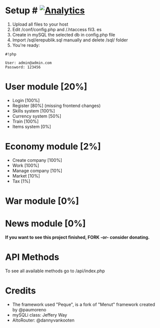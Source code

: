
# Setup # [![Analytics](https://ga-beacon.appspot.com/UA-17476024-7/erepublik/readme?pixel)](https://github.com/muertet/erepublik)


1. Upload all files to your host
2. Edit /conf/config.php and /.htaccess fil3. es
1. Create in mySQL the selected db in config.php file
4. Import /sql/erepublik.sql manually and delete /sql/ folder
5. You're ready:


```
#!php

User: admin@admin.com
Password: 123456
```


User module [20%]
===========
- Login			[100%]
- Register		[80%] (missing frontend changes)
- Skills system [100%]
- Currency system [50%]
- Train			[100%]
- Items system	[0%]

Economy module [2%]
==============
- Create company [100%]
- Work			 [100%]
- Manage company [10%]
- Market		 [10%]
- Tax			 [1%]

War module [0%]
==========


News module [0%]
===========


**If you want to see this project finished, FORK -or- consider donating.**


# API Methods #

To see all available methods go to /api/index.php


# Credits #

* The framework used "Peque", is a fork of "Menut" framework created by @paumoreno
* mySQLi class: Jeffery Way
* AltoRouter: @dannyvankooten
